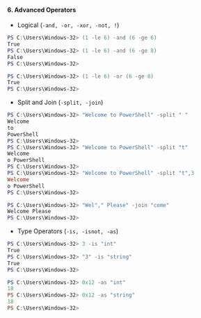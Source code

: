 #### 6. Advanced Operators

- Logical (```-and, -or, -xor, -not, !```)

```PowerShell
PS C:\Users\Windows-32> (1 -le 6) -and (6 -ge 6)
True
PS C:\Users\Windows-32> (1 -le 6) -and (6 -ge 8)
False
PS C:\Users\Windows-32>
```

```PowerShell
PS C:\Users\Windows-32> (1 -le 6) -or (6 -ge 8)
True
PS C:\Users\Windows-32>
```

- Split and Join (```-split, -join```)

```PowerShell
PS C:\Users\Windows-32> "Welcome to PowerShell" -split " "
Welcome
to
PowerShell
PS C:\Users\Windows-32>
PS C:\Users\Windows-32> "Welcome to PowerShell" -split "t"
Welcome
o PowerShell
PS C:\Users\Windows-32>
PS C:\Users\Windows-32> "Welcome to PowerShell" -split "t",3
Welcome
o PowerShell
PS C:\Users\Windows-32>
```

```PowerShell
PS C:\Users\Windows-32> "Wel"," Please" -join "come"
Welcome Please
PS C:\Users\Windows-32>
```

- Type Operators (```-is, -isnot, -as```)

```PowerShell
PS C:\Users\Windows-32> 3 -is "int"
True
PS C:\Users\Windows-32> "3" -is "string"
True
PS C:\Users\Windows-32>
```

```PowerShell
PS C:\Users\Windows-32> 0x12 -as "int"
18
PS C:\Users\Windows-32> 0x12 -as "string"
18
PS C:\Users\Windows-32>
```
